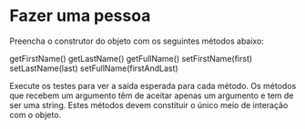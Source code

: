 # Fazer uma pessoa

Preencha o construtor do objeto com os seguintes métodos abaixo:

getFirstName()
getLastName()
getFullName()
setFirstName(first)
setLastName(last)
setFullName(firstAndLast)

Execute os testes para ver a saída esperada para cada método. Os métodos que recebem um argumento têm de aceitar apenas um argumento e tem de ser uma string. Estes métodos devem constituir o único meio de interação com o objeto.